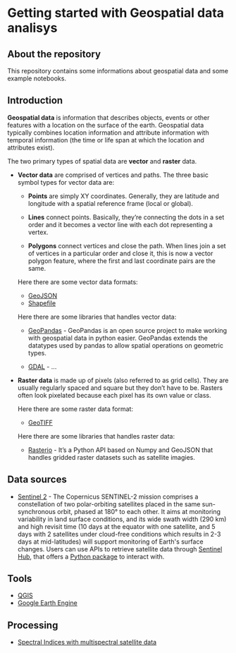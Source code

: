 # Getting started with Geospatial data analisys 

## About the repository

This repository contains some informations about geospatial data and some example notebooks.

## Introduction

**Geospatial data** is information that describes objects, events or other features with a location on the surface of the earth. Geospatial data typically combines location information and attribute information with temporal information (the time or life span at which the location and attributes exist). 

The two primary types of spatial data are **vector** and **raster** data. 

- **Vector data** are comprised of vertices and paths. The three basic symbol types for vector data are:  

    - **Points** are simply XY coordinates. Generally, they are latitude and longitude with a spatial reference frame (local or global). 

    - **Lines** connect points. Basically, they’re connecting the dots in a set order and it becomes a vector line with each dot representing a vertex. 

    - **Polygons** connect vertices and close the path. When lines join a set of vertices in a particular order and close it, this is now a vector polygon feature, where the first and last coordinate pairs are the same. 

    Here there are some vector data formats: 

    - [GeoJSON](https://en.wikipedia.org/wiki/GeoJSON)
    - [Shapefile](https://en.wikipedia.org/wiki/Shapefile) 

    Here there are some libraries that handles vector data: 

    - [GeoPandas](https://geopandas.org/en/stable/index.html) - GeoPandas is an open source project to make working with geospatial data in python easier. GeoPandas extends the datatypes used by pandas to allow spatial operations on geometric types. 

    - [GDAL](https://gdal.org/index.html) - ... 

- **Raster data** is made up of pixels (also referred to as grid cells). They are usually regularly spaced and square but they don’t have to be. Rasters often look pixelated because each pixel has its own value or class. 

    Here there are some raster data format: 

    - [GeoTIFF](https://en.wikipedia.org/wiki/GeoTIFF) 

    Here there are some libraries that handles raster data: 

    - [Rasterio](https://rasterio.readthedocs.io/en/latest/index.html) - It’s a Python API based on Numpy and GeoJSON that handles gridded raster datasets such as satellite imagies. 

## Data sources 

- [Sentinel 2](https://sentinel.esa.int/web/sentinel/missions/sentinel-2) - The Copernicus SENTINEL-2 mission comprises a constellation of two polar-orbiting satellites placed in the same sun-synchronous orbit, phased at 180° to each other.
It aims at monitoring variability in land surface conditions, and its wide swath width (290 km) and high revisit time (10 days at the equator with one satellite, and 5 days with 2 satellites under cloud-free conditions which results in 2-3 days at mid-latitudes) will support monitoring of Earth's surface changes.
Users can use APIs to retrieve satellite data through [Sentinel Hub](https://docs.sentinel-hub.com/api/latest/), that offers a [Python package](https://sentinelhub-py.readthedocs.io/en/latest/index.html) to interact with. 

## Tools 

- [QGIS](https://www.qgis.org/it/site/index.html)
- [Google Earth Engine](https://earthengine.google.com/) 

## Processing 

- [Spectral Indices with multispectral satellite data](https://www.geo.university/pages/blog?p=spectral-indices-with-multispectral-satellite-data) 

 

 